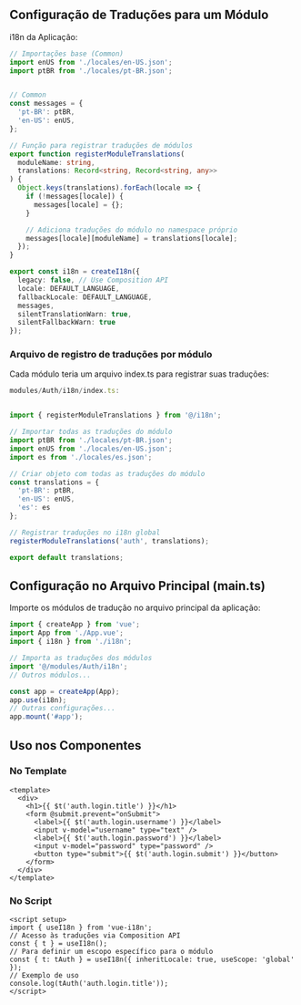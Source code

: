 ## Configuração de Traduções para um Módulo

i18n da Aplicação:

```typescript
// Importações base (Common)
import enUS from './locales/en-US.json';
import ptBR from './locales/pt-BR.json';


// Common
const messages = {
  'pt-BR': ptBR,
  'en-US': enUS,
};

// Função para registrar traduções de módulos
export function registerModuleTranslations(
  moduleName: string, 
  translations: Record<string, Record<string, any>>
) {
  Object.keys(translations).forEach(locale => {
    if (!messages[locale]) {
      messages[locale] = {};
    }

    // Adiciona traduções do módulo no namespace próprio
    messages[locale][moduleName] = translations[locale];
  });
}

export const i18n = createI18n({
  legacy: false, // Use Composition API
  locale: DEFAULT_LANGUAGE,
  fallbackLocale: DEFAULT_LANGUAGE,
  messages,
  silentTranslationWarn: true,
  silentFallbackWarn: true
});
```


### Arquivo de registro de traduções por módulo
Cada módulo teria um arquivo index.ts para registrar suas traduções:

```typescript
modules/Auth/i18n/index.ts:


import { registerModuleTranslations } from '@/i18n';

// Importar todas as traduções do módulo
import ptBR from './locales/pt-BR.json';
import enUS from './locales/en-US.json';
import es from './locales/es.json';

// Criar objeto com todas as traduções do módulo
const translations = {
  'pt-BR': ptBR,
  'en-US': enUS,
  'es': es
};

// Registrar traduções no i18n global
registerModuleTranslations('auth', translations);

export default translations;
```


## Configuração no Arquivo Principal (main.ts)

Importe os módulos de tradução no arquivo principal da aplicação:

```typescript
import { createApp } from 'vue';
import App from './App.vue';
import { i18n } from './i18n';

// Importa as traduções dos módulos
import '@/modules/Auth/i18n';
// Outros módulos...

const app = createApp(App);
app.use(i18n);
// Outras configurações...
app.mount('#app');
```

## Uso nos Componentes

### No Template

```vue
<template>
  <div>
    <h1>{{ $t('auth.login.title') }}</h1>
    <form @submit.prevent="onSubmit">
      <label>{{ $t('auth.login.username') }}</label>
      <input v-model="username" type="text" />
      <label>{{ $t('auth.login.password') }}</label>
      <input v-model="password" type="password" />
      <button type="submit">{{ $t('auth.login.submit') }}</button>
    </form>
  </div>
</template>
```

### No Script

```vue
<script setup>
import { useI18n } from 'vue-i18n';
// Acesso às traduções via Composition API
const { t } = useI18n();
// Para definir um escopo específico para o módulo
const { t: tAuth } = useI18n({ inheritLocale: true, useScope: 'global' });
// Exemplo de uso
console.log(tAuth('auth.login.title'));
</script>
```
```